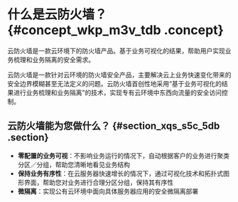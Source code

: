 # 什么是云防火墙？ {#concept_wkp_m3v_tdb .concept}

云防火墙是一款云环境下的防火墙产品。基于业务可视化的结果，帮助用户实现业务梳理和业务隔离的安全需求。

云防火墙是一款针对云环境的防火墙安全产品，主要解决云上业务快速变化带来的安全边界模糊甚至无法定义的问题。云防火墙首创性地采用“基于业务可视化的结果进行业务梳理和业务隔离”的技术，实现专有云环境中东西向流量的安全访问控制。

## 云防火墙能为您做什么？ {#section_xqs_s5c_5db .section}

-   **零配置的业务可视**：不影响业务运行的情况下，自动根据客户的业务进行聚类分区／分组，帮助您清晰地看见业务结构
-   **保持业务有序性**：在云服务器快速增长的情况下，通过可视化技术和拓扑式图形界面，帮助您对业务进行合理分区分组，保持其有序性
-   **微隔离**：实现公有云环境中面向具体服务器应用的安全微隔离部署

